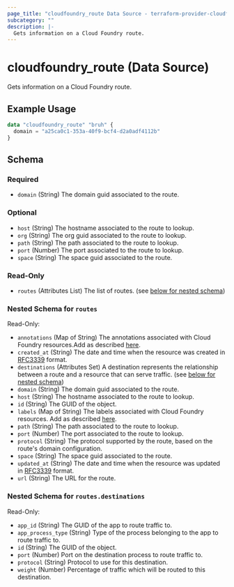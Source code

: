 ```yaml
---
page_title: "cloudfoundry_route Data Source - terraform-provider-cloudfoundry"
subcategory: ""
description: |-
  Gets information on a Cloud Foundry route.
---
```


# cloudfoundry_route (Data Source)

Gets information on a Cloud Foundry route.

## Example Usage

```terraform
data "cloudfoundry_route" "bruh" {
  domain = "a25ca0c1-353a-40f9-bcf4-d2a0adf4112b"
}
```

<!-- schema generated by tfplugindocs -->
## Schema

### Required

- `domain` (String) The domain guid associated to the route.

### Optional

- `host` (String) The hostname associated to the route to lookup.
- `org` (String) The org guid associated to the route to lookup.
- `path` (String) The path associated to the route to lookup.
- `port` (Number) The port associated to the route to lookup.
- `space` (String) The space guid associated to the route.

### Read-Only

- `routes` (Attributes List) The list of routes. (see [below for nested schema](#nestedatt--routes))

<a id="nestedatt--routes"></a>
### Nested Schema for `routes`

Read-Only:

- `annotations` (Map of String) The annotations associated with Cloud Foundry resources.Add as described [here](https://docs.cloudfoundry.org/adminguide/metadata.html#-view-metadata-for-an-object).
- `created_at` (String) The date and time when the resource was created in [RFC3339](https://www.ietf.org/rfc/rfc3339.txt) format.
- `destinations` (Attributes Set) A destination represents the relationship between a route and a resource that can serve traffic. (see [below for nested schema](#nestedatt--routes--destinations))
- `domain` (String) The domain guid associated to the route.
- `host` (String) The hostname associated to the route to lookup.
- `id` (String) The GUID of the object.
- `labels` (Map of String) The labels associated with Cloud Foundry resources. Add as described [here](https://docs.cloudfoundry.org/adminguide/metadata.html#-view-metadata-for-an-object).
- `path` (String) The path associated to the route to lookup.
- `port` (Number) The port associated to the route to lookup.
- `protocol` (String) The protocol supported by the route, based on the route's domain configuration.
- `space` (String) The space guid associated to the route.
- `updated_at` (String) The date and time when the resource was updated in [RFC3339](https://www.ietf.org/rfc/rfc3339.txt) format.
- `url` (String) The URL for the route.

<a id="nestedatt--routes--destinations"></a>
### Nested Schema for `routes.destinations`

Read-Only:

- `app_id` (String) The GUID of the app to route traffic to.
- `app_process_type` (String) Type of the process belonging to the app to route traffic to.
- `id` (String) The GUID of the object.
- `port` (Number) Port on the destination process to route traffic to.
- `protocol` (String) Protocol to use for this destination.
- `weight` (Number) Percentage of traffic which will be routed to this destination.